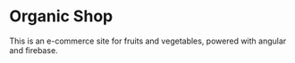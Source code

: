 # Organic Shop
This is an e-commerce site for fruits and vegetables, powered with angular and firebase.


